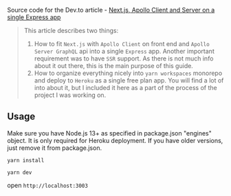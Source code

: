 Source code for the Dev.to article - [Next.js, Apollo Client and Server on a single Express app](https://dev.to/givehug/next-js-apollo-client-and-server-on-a-single-express-app-55l6)

> This article describes two things:
>
> 1. How to fit `Next.js` with `Apollo Client` on front end and `Apollo Server GraphQL` api into a single `Express` app. Another important requirement was to have `SSR` support. As there is not much info about it out there, this is the main purpose of this guide.
> 2. How to organize everything nicely into `yarn workspaces` monorepo and deploy to `Heroku` as a single free plan app. You will find a lot of into about it, but I included it here as a part of the process of the project I was working on.

## Usage

Make sure you have Node.js 13+ as specified in package.json "engines" object. It is only required for Heroku deployment. If you have older versions, just remove it from package.json.

```
yarn install
```

```
yarn dev
```

open `http://localhost:3003`
